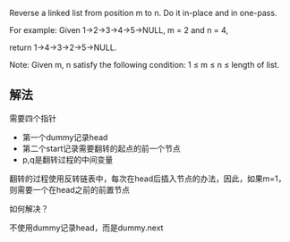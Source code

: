 Reverse a linked list from position m to n. Do it in-place and in one-pass.

For example:
Given 1->2->3->4->5->NULL, m = 2 and n = 4,

return 1->4->3->2->5->NULL.

Note:
Given m, n satisfy the following condition:
1 ≤ m ≤ n ≤ length of list.

解法
-
需要四个指针
- 第一个dummy记录head
- 第二个start记录需要翻转的起点的前一个节点
- p,q是翻转过程的中间变量

翻转的过程使用反转链表中，每次在head后插入节点的办法，因此，如果m=1，则需要一个在head之前的前置节点

如何解决？

不使用dummy记录head，而是dummy.next
